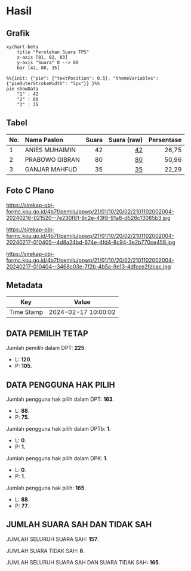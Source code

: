 # Hasil

## Grafik

```mermaid
xychart-beta
    title "Perolehan Suara TPS"
    x-axis [01, 02, 03]
    y-axis "Suara" 0 --> 80
    bar [42, 80, 35]
```

```mermaid
%%{init: {"pie": {"textPosition": 0.5}, "themeVariables": {"pieOuterStrokeWidth": "5px"}} }%%
pie showData
    "1" : 42
    "2" : 80
    "3" : 35
```

## Tabel

| No. | Nama Paslon    | Suara | Suara (raw) | Persentase |
|:--- |:-------------- | -----:| -----------:| ----------:|
| 1   | ANIES MUHAIMIN | 42    | [42][p-1]   | 26,75      |
| 2   | PRABOWO GIBRAN | 80    | [80][p-2]   | 50,96      |
| 3   | GANJAR MAHFUD  | 35    | [35][p-3]   | 22,29      |


[p-1]: https://github.com/gigit-pemilu/pemilu-2024-21-kepulauan-riau/blob/main/pilpres/hitung-suara/sub/21-kepulauan-riau/sub/01-bintan/sub/10-telok-sebong/sub/2002-ekang-anculai/sub/004-tps/sub/paslon-1.txt
[p-2]: https://github.com/gigit-pemilu/pemilu-2024-21-kepulauan-riau/blob/main/pilpres/hitung-suara/sub/21-kepulauan-riau/sub/01-bintan/sub/10-telok-sebong/sub/2002-ekang-anculai/sub/004-tps/sub/paslon-2.txt
[p-3]: https://github.com/gigit-pemilu/pemilu-2024-21-kepulauan-riau/blob/main/pilpres/hitung-suara/sub/21-kepulauan-riau/sub/01-bintan/sub/10-telok-sebong/sub/2002-ekang-anculai/sub/004-tps/sub/paslon-3.txt

## Foto C Plano

https://sirekap-obj-formc.kpu.go.id/4b7f/pemilu/ppwp/21/01/10/20/02/2101102002004-20240216-021520--7e230f81-9c2e-43f8-91a8-d526c13085b3.jpg

https://sirekap-obj-formc.kpu.go.id/4b7f/pemilu/ppwp/21/01/10/20/02/2101102002004-20240217-010405--4d8a24bd-674e-4fd4-8c94-3e2b770ce458.jpg

https://sirekap-obj-formc.kpu.go.id/4b7f/pemilu/ppwp/21/01/10/20/02/2101102002004-20240217-010404--3468c03e-7f2b-4b5a-9e13-4dfcce2fdcac.jpg


## Metadata

| Key        | Value               |
| ---------- | ------------------- |
| Time Stamp | 2024-02-17 10:00:02 |


## DATA PEMILIH TETAP

Jumlah pemilih dalam DPT: **225**.
 * L: **120**.
 * P: **105**.

## DATA PENGGUNA HAK PILIH

Jumlah pengguna hak pilih dalam DPT: **163**.
 * L: **88**.
 * P: **75**.

Jumlah pengguna hak pilih dalam DPTb: **1**.
 * L: **0**.
 * P: **1**.

Jumlah pengguna hak pilih dalam DPK: **1**.
 * L: **0**.
 * P: **1**.

Jumlah pengguna hak pilih: **165**.
 * L: **88**.
 * P: **77**.

## JUMLAH SUARA SAH DAN TIDAK SAH

JUMLAH SELURUH SUARA SAH: **157**.

JUMLAH SUARA TIDAK SAH: **8**.

JUMLAH SELURUH SUARA SAH DAN SUARA TIDAK SAH: **165**.


